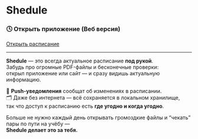 # Shedule

### 🕓 Открыть приложение (Веб версия)
[Открыть расписание](https://denup.github.io/shedule/)

---

**Shedule** — это всегда актуальное расписание **под рукой**.  
Забудь про огромные PDF-файлы и бесконечные проверки:  
открыл приложение или сайт — и сразу видишь актуальную информацию.

📱 **Push-уведомления** сообщат об изменениях в расписании.  
🗂️ Даже без интернета — всё сохраняется в локальном хранилище,  
так что доступ к расписанию есть **где угодно и когда угодно**.

Больше не нужно каждый день открывать громоздкие файлы и “чекать” пары по пути на учёбу —  
**Shedule делает это за тебя.**
